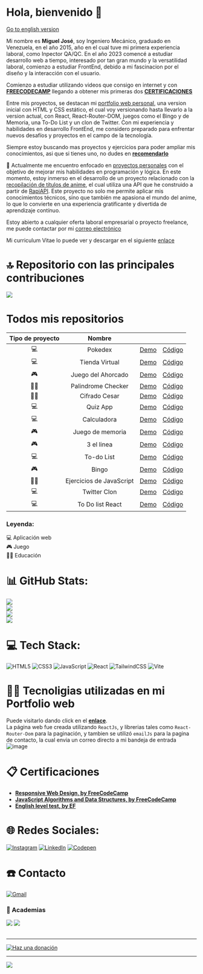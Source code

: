 # Hola, bienvenido 👋

[Go to english version](https://github.com/borgesmj/borgesmj/blob/en-US/README.md#hello-welcome-)


Mi nombre es **Miguel José**, soy Ingeniero Mecánico, graduado en Venezuela, en el año 2015, año en el cual tuve mi primera experiencia laboral, como Inpector QA/QC. En el año 2023 comencé a estudiar desarrollo web a tiempo, interesado por tan gran mundo y la versatilidad laboral, comienzo a estudiar FrontEnd, debido a mi fascinacion por el diseño y la interacción con el usuario.

Comienzo a estudiar utilizando videos que consigo en internet y con [**FREECODECAMP**](https://www.freecodecamp.org/borgesmj19) llegando a obtener mis primeras dos [**CERTIFICACIONES**](https://github.com/borgesmj/borgesmj/tree/main#-certificaciones)

Entre mis proyectos, se destacan mi [portfolio web personal](https://github.com/borgesmj/borgesmj/tree/main#-tecnoligias-utilizadas-en-mi-Portfolio-web), una version inicial con HTML y CSS estático, el cual voy versionando hasta llevarlo a la version actual, con React, React-Router-DOM, juegos como el Bingo y de Memoria, una To-Do List y un clon de Twitter. Con mi experiencia y habilidades en desarrollo FrontEnd, me considero preparado para enfrentar nuevos desafíos y proyectos en el campo de la tecnología.

Siempre estoy buscando mas proyectos y ejercicios para poder ampliar mis conocimientos, asi que si tienes uno, no dudes en [**recomendarlo**](https://github.com/borgesmj/borgesmj/issues/new)

🔭 Actualmente me encuentro enfocado en [proyectos personales](https://github.com/borgesmj?tab=repositories) con el objetivo de mejorar mis habilidades en programación y lógica. En este momento, estoy inmerso en el desarrollo de un proyecto relacionado con la [recopilación de títulos de anime](https://github.com/borgesmj/web-anime-app), el cual utiliza una API que he construido a partir de [RapiAPI](https://rapidapi.com/brian.rofiq/api/anime-db). Este proyecto no solo me permite aplicar mis conocimientos técnicos, sino que también me apasiona el mundo del anime, lo que lo convierte en una experiencia gratificante y divertida de aprendizaje contínuo.

Estoy abierto a cualquier oferta laboral empresarial o proyecto freelance, me puede contactar por mi [correo electrónico](https://github.com/borgesmj/borgesmj/blob/ES/README.md#telephone-contacto)

Mi curriculum Vitae lo puede ver y descargar en el siguiente [enlace](https://github.com/borgesmj/borgesmj/blob/ES/Resume/Miguel_Borges_es.pdf)

# 🔝 Repositorio con las principales contribuciones
![](https://github-contributor-stats.vercel.app/api?username=borgesmj&limit=5&theme=dark&combine_all_yearly_contributions=true)

# Todos mis repositorios

| Tipo de proyecto |        **Nombre**        |                                                                              |                                                            |
|:----------------:|:------------------------:|:----------------------------------------------------------------------------:|------------------------------------------------------------|
|         💻        |          Pokedex         |                [Demo](https://borgesmj.github.io/pokemon-api/)               | [Código](https://github.com/borgesmj/pokemon-api)          |
|         💻        |      Tienda Virtual      |              [Demo](https://borgesmj.github.io/tienda-virtual/)              | [Código](https://github.com/borgesmj/tienda-virtual)       |
|         🎮        |    Juego del Ahorcado    |            [Demo](https://borgesmj.github.io/juego-del-ahorcado/)            | [Código](https://github.com/borgesmj/juego-del-ahorcado)   |
|        🧑‍🎓        |    Palindrome Checker    |            [Demo](https://borgesmj.github.io/palindrome-checker/)            | [Código](https://github.com/borgesmj/palindrome-checker)   |
|        🧑‍🎓        |       Cifrado Cesar      |               [Demo](https://borgesmj.github.io/cifrado-cesar/)              | [Código](https://github.com/borgesmj/cifrado-cesar)        |
|         💻        |         Quiz App         |                 [Demo](https://borgesmj.github.io/quiz-App/)                 | [Código](https://github.com/borgesmj/quiz-app)             |
|         💻        |        Calculadora       |               [Demo](https://codepen.io/borgesmj/full/mdamvQE)               | [Código](https://github.com/borgesmj/calculadora)          |
|         🎮        |     Juego de memoria     |             [Demo](https://borgesmj.github.io/juego-de-memoria/)             | [Código](https://github.com/borgesmj/juego-de-memoria)     |
|         🎮        |        3 el linea        |                 [Demo](https://borgesmj.github.io/3enlinea/)                 | [Código](https://github.com/borgesmj/3enlinea)             |
|         💻        |        To-do List        |                [Demo](https://borgesmj.github.io/to-do_list/)                | [Código](https://github.com/borgesmj/to-do_list )          |
|         🎮        |           Bingo          |                   [Demo](https://borgesmj.github.io/Bingo/)                  | [Código](https://github.com/borgesmj/bingo)                |
|        🧑‍🎓        | Ejercicios de JavaScript | [Demo](https://github.com/borgesmj/Javascript-Exercises/blob/main/README.md) | [Código](https://github.com/borgesmj/Javascript-Exercises) |
|         💻        |       Twitter Clon       |              [Demo](https://borgesmj-twitter-clon.netlify.app/)              | [Código](https://github.com/borgesmj/twitter-clon)         |
|         💻        |     To Do list React     |                [Demo](https://borgesmj-todo-list.netlify.app/)               |    [Código](https://github.com/borgesmj/todo-list-react)   |
 ### Leyenda:
 💻  Aplicación web <br/> 
🎮   Juego <br/> 
🧑‍🎓  Educación <br/> 


# 📊 GitHub Stats:
![](https://github-profile-summary-cards.vercel.app/api/cards/profile-details?username=borgesmj&theme=dark&hide_border=false)<br>
![](https://github-readme-stats.vercel.app/api?username=borgesmj&theme=dark&hide_border=false&include_all_commits=true&count_private=false)<br/>
![](https://github-readme-streak-stats.herokuapp.com/?user=borgesmj&theme=dark&hide_border=false)<br/>
![](https://github-readme-stats.vercel.app/api/top-langs/?username=borgesmj&theme=dark&hide_border=false&include_all_commits=true&count_private=false&layout=compact)

# 💻 Tech Stack:
![HTML5](https://img.shields.io/badge/HTML5-E34F26?style=for-the-badge&logo=html5&logoColor=white)
![CSS3](https://img.shields.io/badge/CSS3-1572B6?style=for-the-badge&logo=css3&logoColor=white)
![JavaScript](https://img.shields.io/badge/javascript-%23323330.svg?style=for-the-badge&logo=javascript&logoColor=%23F7DF1E) 
![React](https://img.shields.io/badge/react-%2320232a.svg?style=for-the-badge&logo=react&logoColor=%2361DAFB) 
![TailwindCSS](https://img.shields.io/badge/tailwindcss-%2338B2AC.svg?style=for-the-badge&logo=tailwind-css&logoColor=white)
![Vite](https://img.shields.io/badge/Vite-B73BFE?style=for-the-badge&logo=vite&logoColor=FFD62E)

# 👨‍💻 Tecnoligias utilizadas en mi Portfolio web 
Puede visitarlo dando click en el [**enlace**](https://borgesmj.github.io/).<br/>
La página web fue creada utilizando `ReactJs`, y librerias tales como `React-Router-Dom` para la paginación, y tambien se utilizó `emailJs` para la pagina de contacto, la cual envia un correo directo a mi bandeja de entrada
![image](https://github.com/borgesmj/borgesmj/assets/121818423/6fd656a0-71d3-463a-a400-b89fdb690959)


# 📋 Certificaciones
* [**Responsive Web Design, by FreeCodeCamp**](https://www.freecodecamp.org/certification/borgesmj19/responsive-web-design)
* [**JavaScript Algorithms and Data Structures, by FreeCodeCamp**](https://www.freecodecamp.org/certification/borgesmj19/javascript-algorithms-and-data-structures)
* [**English level test, by EF**](https://www.efset.org/cert/uGmFbo)

# 🌐 Redes Sociales:
[![Instagram](https://img.shields.io/badge/Instagram-%23E4405F.svg?logo=Instagram&logoColor=white)](https://instagram.com/codin_hauss)
[![LinkedIn](https://img.shields.io/badge/LinkedIn-%230077B5.svg?logo=linkedin&logoColor=white)](https://linkedin.com/in/borgesmj/) 
[![Codepen](https://img.shields.io/badge/Codepen-000000?style=for-the-badge&logo=codepen&logoColor=white)](https://codepen.io/borgesmj)

# :telephone: Contacto
[![Gmail](https://img.shields.io/badge/Gmail-D14836?style=for-the-badge&logo=gmail&logoColor=white)](https://mail.google.com/mail/?view=cm&fs=1&to=borgesmj19@gmail.com)


### 🏫 Academias 
![](https://img.shields.io/badge/freecodecamp-27273D?style=for-the-badge&logo=freecodecamp&logoColor=white)
![](https://img.shields.io/badge/YouTube-FF0000?style=for-the-badge&logo=youtube&logoColor=white)
<br>
<br>



---
  [![Haz una donación](https://img.shields.io/badge/Puedes%20apoyar%20mi%20trabajo-ffdd00?style=for-the-badge&logo=buy-me-a-coffee&logoColor=black)](https://buymeacoffee.com/borgesmj19)
<!-- Proudly created with GPRM ( https://gprm.itsvg.in ) -->
---
[![](https://visitcount.itsvg.in/api?id=borgesmj&icon=6&color=3)](https://visitcount.itsvg.in)




